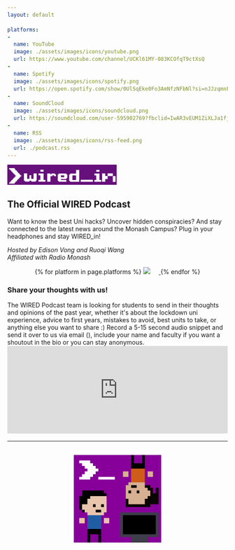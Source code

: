 ```yaml
---
layout: default

platforms:
- 
  name: YouTube
  image: ./assets/images/icons/youtube.png
  url: https://www.youtube.com/channel/UCKl61MY-083KCOfqT9ctXsQ
- 
  name: Spotify
  image: ./assets/images/icons/spotify.png
  url: https://open.spotify.com/show/0UlSqEke0Fo3AmNfzNFbNl?si=nJJzqmnFTtmrM14DrTc6-w&dl_branch=1&fbclid=IwAR2IsML08wRBQvqvP_hRjvjAU_-Xw-1zZKJp-WNgFwCD3i56PRDJy2-EQQc&nd=1
- 
  name: SoundCloud
  image: ./assets/images/icons/soundcloud.png
  url: https://soundcloud.com/user-595902769?fbclid=IwAR3vEUM1ZiXLJa1fj7jOPKx3GuKvHa_UTviNHM6ZhyZjJQgGgarDUgYlii0
- 
  name: RSS
  image: ./assets/images/icons/rss-feed.png
  url: ./podcast.rss
---
```

<!-- Logo -->
<div align="left">
<img src="./assets/images/wired_in.png" alt="WIRED_in Logo" width="250"/>
</div>

## The Official WIRED Podcast  
Want to know the best Uni hacks? Uncover hidden conspiracies? And stay connected to the latest news around the Monash Campus?
Plug in your headphones and stay WIRED_in!
<p>
<i>Hosted by Edison Vong and Ruoqi Wang<br>
Affiliated with Radio Monash</i>
</p>

<div float="left" align="middle" margin="10px">
    {% for platform in page.platforms %}
      <a href="{{ platform.url }}" target="_blank" rel="noreferrer noopener">
      <img src="{{ platform.image }}" height="50" style="margin-right:20px"/>
      </a>
    {% endfor %}
</div>

<h3>Share your thoughts with us!</h3>
The WIRED Podcast team is looking for students to send in their thoughts and opinions of the past year, whether it's about the lockdown uni experience, advice to first years, mistakes to avoid, best units to take, or anything else you want to share :)
Record a 5-15 second audio snippet and send it over to us via
email (<podcast@wired.org.au>), include your name and faculty if you want a shoutout in the bio or you can stay anonymous.

<iframe src="https://soundcloud.com/user-595902769?fbclid=IwAR3vEUM1ZiXLJa1fj7jOPKx3GuKvHa_UTviNHM6ZhyZjJQgGgarDUgYlii0" width="100%" height="200px" frameborder="0"></iframe>

<div markdown="1">

---

</div>
<br>
<div align="middle">
<img src="./assets/images/podcast.gif" width="200"/>
</div>